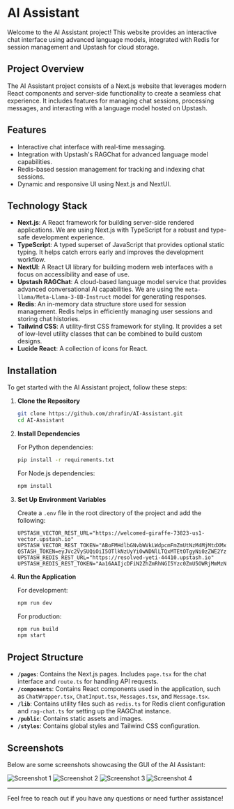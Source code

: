 # AI Assistant

Welcome to the AI Assistant project! This website provides an interactive chat interface using advanced language models, integrated with Redis for session management and Upstash for cloud storage.

## Project Overview

The AI Assistant project consists of a Next.js website that leverages modern React components and server-side functionality to create a seamless chat experience. It includes features for managing chat sessions, processing messages, and interacting with a language model hosted on Upstash.


## Features

- Interactive chat interface with real-time messaging.
- Integration with Upstash's RAGChat for advanced language model capabilities.
- Redis-based session management for tracking and indexing chat sessions.
- Dynamic and responsive UI using Next.js and NextUI.

## Technology Stack

- **Next.js**: A React framework for building server-side rendered applications. We are using Next.js with TypeScript for a robust and type-safe development experience.
- **TypeScript**: A typed superset of JavaScript that provides optional static typing. It helps catch errors early and improves the development workflow.
- **NextUI**: A React UI library for building modern web interfaces with a focus on accessibility and ease of use.
- **Upstash RAGChat**: A cloud-based language model service that provides advanced conversational AI capabilities. We are using the `meta-llama/Meta-Llama-3-8B-Instruct` model for generating responses.
- **Redis**: An in-memory data structure store used for session management. Redis helps in efficiently managing user sessions and storing chat histories.
- **Tailwind CSS**: A utility-first CSS framework for styling. It provides a set of low-level utility classes that can be combined to build custom designs.
- **Lucide React**: A collection of icons for React.

## Installation

To get started with the AI Assistant project, follow these steps:

1. **Clone the Repository**

    ```bash
    git clone https://github.com/zhrafin/AI-Assistant.git
    cd AI-Assistant
    ```

2. **Install Dependencies**

    For Python dependencies:
    
    ```bash
    pip install -r requirements.txt
    ```

    For Node.js dependencies:

    ```bash
    npm install
    ```

3. **Set Up Environment Variables**

    Create a `.env` file in the root directory of the project and add the following:

    ```env
    UPSTASH_VECTOR_REST_URL="https://welcomed-giraffe-73823-us1-vector.upstash.io"
    UPSTASH_VECTOR_REST_TOKEN="ABoFMHdlbGNvbWVkLWdpcmFmZmUtNzM4MjMtdXMxYWRtaW5NVEV3T1dWa1ltSXROalJrWWkwME5Ea3lMV0UyTURBdE0yUmhaVGM0T0RZMU16QTQ="
    QSTASH_TOKEN=eyJVc2VySUQiOiI5OTlkNzUyYi0wNDNlLTQxMTEtOTgyNi0zZWE2YzY3YmUxNGIiLCJQYXNzd29yZCI6ImYzZTljY2VmMDM3NzRjMDM5MmI3NGVlYzk0NDBjNjA5In0=
    UPSTASH_REDIS_REST_URL="https://resolved-yeti-44410.upstash.io"
    UPSTASH_REDIS_REST_TOKEN="Aa16AAIjcDFiN2ZhZmRhNGI5Yzc0ZmU5OWRjMmMzNjk2YTcxNTNhZnAxMA"
    ```

4. **Run the Application**

    For development:

    ```bash
    npm run dev
    ```

    For production:

    ```bash
    npm run build
    npm start
    ```

## Project Structure

- **`/pages`**: Contains the Next.js pages. Includes `page.tsx` for the chat interface and `route.ts` for handling API requests.
- **`/components`**: Contains React components used in the application, such as `ChatWrapper.tsx`, `ChatInput.tsx`, `Messages.tsx`, and `Message.tsx`.
- **`/lib`**: Contains utility files such as `redis.ts` for Redis client configuration and `rag-chat.ts` for setting up the RAGChat instance.
- **`/public`**: Contains static assets and images.
- **`/styles`**: Contains global styles and Tailwind CSS configuration.

## Screenshots

Below are some screenshots showcasing the GUI of the AI Assistant:

![Screenshot 1](./public/screenshots/gui1.png)
![Screenshot 2](./public/screenshots/gui2.png)
![Screenshot 3](./public/screenshots/gui3.png)
![Screenshot 4](./public/screenshots/gui4.png)


---

Feel free to reach out if you have any questions or need further assistance!

